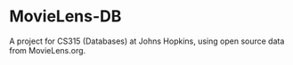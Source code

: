# MovieLens-DB
A project for CS315 (Databases) at Johns Hopkins, using open source data from MovieLens.org. 
